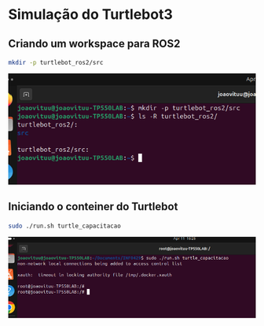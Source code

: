 # Simulação do Turtlebot3

## Criando um workspace para ROS2
```bash
mkdir -p turtlebot_ros2/src
```

![Workspace Turtlebot](../Simulacao/images/Workspace.png)

## Iniciando o conteiner do Turtlebot

```bash
sudo ./run.sh turtle_capacitacao
```
![Conteiner Iniciado](../Simulacao/images/IniciandoDocker.png)